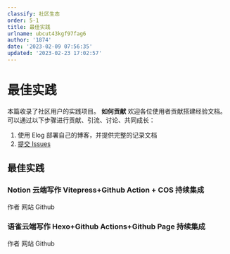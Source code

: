 ```yaml
---
classify: 社区生态
order: 5-1
title: 最佳实践
urlname: ubcut43kgf97fag6
author: '1874'
date: '2023-02-09 07:56:35'
updated: '2023-02-23 17:02:57'
---
```

# 最佳实践

本篇收录了社区用户的实践项目。
**如何贡献**
欢迎各位使用者贡献搭建经验文档。可以通过以下步骤进行贡献、引流、讨论、共同成长：

1. 使用 Elog 部署自己的博客，并提供完整的记录文档
2. [提交 Issues](https://github.com/LetTTGACO/elog/issues/2)

## 最佳实践

### Notion 云端写作 Vitepress+Github Action + COS 持续集成

作者
网站
Github

### 语雀云端写作 Hexo+Github Actions+Github Page 持续集成

作者
网站
Github
